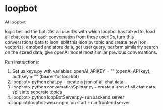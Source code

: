 # loopbot

AI loopbot

logic behind the bot:
Get all userIDs with which loopbot has talked to, load all chat data for each conversation from those userIDs,
turn this conversations data to json, split this json by topic and create new json, vectorize, embbed and store data,
get user query, perform similarity search on the stored data, give openAI model most similar previous conversations.

Run instructions:

1. Set up keys.py with variables: openAI_APIKEY = "" (openAI API key), authKey = "" (bearer for loopbot)
2. loopbot> python chat.py - create a json of all chat data
3. loopbot> python conversationSplitter.py - create a json of all chat data split into seperate topics
4. loopbot> python loopBotServer.py- run backend server
5. loopbot\loopbot-web> npm run start - run frontend server
